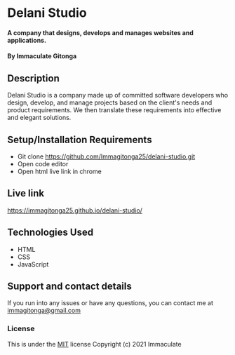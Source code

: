 # Delani Studio
#### A company that designs, develops and manages websites and applications.
#### By Immaculate Gitonga
## Description
Delani Studio is a company made up of committed software developers who design, develop, and manage projects based on the client's needs and product requirements. We then translate these requirements into effective and elegant solutions.
## Setup/Installation Requirements
* Git clone https://github.com/Immagitonga25/delani-studio.git
* Open code editor
* Open html live link in chrome
## Live link
https://immagitonga25.github.io/delani-studio/
## Technologies Used
* HTML
* CSS
* JavaScript
## Support and contact details
If you run into any issues or have any questions, you can contact me at immagitonga@gmail.com
### License
This is under the [MIT](license) license
Copyright (c) 2021 Immaculate